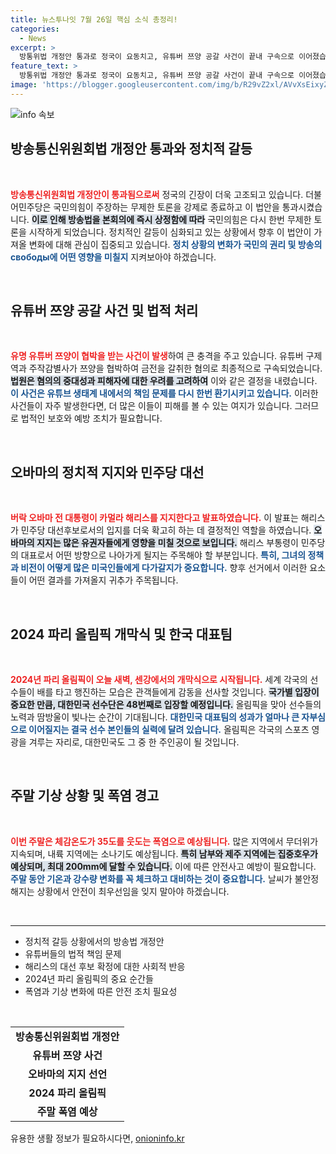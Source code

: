 ```yaml
---
title: 뉴스투나잇 7월 26일 핵심 소식 총정리!
categories:
  - News
excerpt: >
  방통위법 개정안 통과로 정국이 요동치고, 유튜버 쯔양 공갈 사건이 끝내 구속으로 이어졌습니다. 오바마의 해리스 지지 선언까지 민주당 대선 후보 경쟁이 후끈! 한편, 파리 올림픽 개막식이 다가오고, 주말 무더위 속 소나기가 불어온다. 클릭하고 모든 이슈를 확인해보세요!
feature_text: >
  방통위법 개정안 통과로 정국이 요동치고, 유튜버 쯔양 공갈 사건이 끝내 구속으로 이어졌습니다. 오바마의 해리스 지지 선언까지 민주당 대선 후보 경쟁이 후끈! 한편, 파리 올림픽 개막식이 다가오고, 주말 무더위 속 소나기가 불어온다. 클릭하고 모든 이슈를 확인해보세요!
image: 'https://blogger.googleusercontent.com/img/b/R29vZ2xl/AVvXsEixyZcFfHzMRdzZMjFBmAUKJYCLCGyLL1o632UiGVXcaFdKo_bkvkuCioo0uUKlGfBVcT3P84aROyZIXSBEx3Aw5nCQ3pTgDom1WDC4m8eifvWiAmWEEVb4x6G_l8C0QH225ldMjyaFvpxGEBGNO37VmDTDMHGhJPq73UglMfDca1-0aw/s1600/blogspot.png'
---
```


<p><img src="https://blogger.googleusercontent.com/img/b/R29vZ2xl/AVvXsEixyZcFfHzMRdzZMjFBmAUKJYCLCGyLL1o632UiGVXcaFdKo_bkvkuCioo0uUKlGfBVcT3P84aROyZIXSBEx3Aw5nCQ3pTgDom1WDC4m8eifvWiAmWEEVb4x6G_l8C0QH225ldMjyaFvpxGEBGNO37VmDTDMHGhJPq73UglMfDca1-0aw/s1600/blogspot.png" alt="info 속보" /></p>

<h2 data-ke-size="size26">방송통신위원회법 개정안 통과와 정치적 갈등</h2>

<p data-ke-size="size16">&nbsp;</p>

<p data-ke-size="size16"><b><span style="color: #ee2323;">방송통신위원회법 개정안이 통과됨으로써</span></b> 정국의 긴장이 더욱 고조되고 있습니다. 더불어민주당은 국민의힘이 주장하는 무제한 토론을 강제로 종료하고 이 법안을 통과시켰습니다. <b><span style="background-color: #21538527;">이로 인해 방송법을 본회의에 즉시 상정함에 따라</span></b> 국민의힘은 다시 한번 무제한 토론을 시작하게 되었습니다. 정치적인 갈등이 심화되고 있는 상황에서 향후 이 법안이 가져올 변화에 대해 관심이 집중되고 있습니다. <b><span style="color: #1a5490;">정치 상황의 변화가 국민의 권리 및 방송의 свободы에 어떤 영향을 미칠지</span></b> 지켜보아야 하겠습니다.</p>

<p data-ke-size="size16">&nbsp;</p>

<h2 data-ke-size="size26">유튜버 쯔양 공갈 사건 및 법적 처리</h2>

<p data-ke-size="size16">&nbsp;</p>

<p data-ke-size="size16"><b><span style="color: #ee2323;">유명 유튜버 쯔양이 협박을 받는 사건이 발생</span></b>하여 큰 충격을 주고 있습니다. 유튜버 구제역과 주작감별사가 쯔양을 협박하여 금전을 갈취한 혐의로 최종적으로 구속되었습니다. <b><span style="background-color: #21538527;">법원은 혐의의 중대성과 피해자에 대한 우려를 고려하여</span></b> 이와 같은 결정을 내렸습니다. <b><span style="color: #1a5490;">이 사건은 유튜브 생태계 내에서의 책임 문제를 다시 한번 환기시키고 있습니다.</span></b> 이러한 사건들이 자주 발생한다면, 더 많은 이들이 피해를 볼 수 있는 여지가 있습니다. 그러므로 법적인 보호와 예방 조치가 필요합니다.</p>

<p data-ke-size="size16">&nbsp;</p>

<h2 data-ke-size="size26">오바마의 정치적 지지와 민주당 대선</h2>

<p data-ke-size="size16">&nbsp;</p>

<p data-ke-size="size16"><b><span style="color: #ee2323;">버락 오바마 전 대통령이 카멀라 해리스를 지지한다고 발표하였습니다.</span></b> 이 발표는 해리스가 민주당 대선후보로서의 입지를 더욱 확고히 하는 데 결정적인 역할을 하였습니다. <b><span style="background-color: #21538527;">오바마의 지지는 많은 유권자들에게 영향을 미칠 것으로 보입니다.</span></b> 해리스 부통령이 민주당의 대표로서 어떤 방향으로 나아가게 될지는 주목해야 할 부분입니다. <b><span style="color: #1a5490;">특히, 그녀의 정책과 비전이 어떻게 많은 미국인들에게 다가갈지가 중요합니다.</span></b> 향후 선거에서 이러한 요소들이 어떤 결과를 가져올지 귀추가 주목됩니다.</p>

<p data-ke-size="size16">&nbsp;</p>

<h2 data-ke-size="size26">2024 파리 올림픽 개막식 및 한국 대표팀</h2>

<p data-ke-size="size16">&nbsp;</p>

<p data-ke-size="size16"><b><span style="color: #ee2323;">2024년 파리 올림픽이 오늘 새벽, 센강에서의 개막식으로 시작됩니다.</span></b> 세계 각국의 선수들이 배를 타고 행진하는 모습은 관객들에게 감동을 선사할 것입니다. <b><span style="background-color: #21538527;">국가별 입장이 중요한 만큼, 대한민국 선수단은 48번째로 입장할 예정입니다.</span></b> 올림픽을 맞아 선수들의 노력과 땀방울이 빛나는 순간이 기대됩니다. <b><span style="color: #1a5490;">대한민국 대표팀의 성과가 얼마나 큰 자부심으로 이어질지는 결국 선수 본인들의 실력에 달려 있습니다.</span></b> 올림픽은 각국의 스포츠 영광을 겨루는 자리로, 대한민국도 그 중 한 주인공이 될 것입니다.</p>

<p data-ke-size="size16">&nbsp;</p>

<h2 data-ke-size="size26">주말 기상 상황 및 폭염 경고</h2>

<p data-ke-size="size16">&nbsp;</p>

<p data-ke-size="size16"><b><span style="color: #ee2323;">이번 주말은 체감온도가 35도를 웃도는 폭염으로 예상됩니다.</span></b> 많은 지역에서 무더위가 지속되며, 내륙 지역에는 소나기도 예상됩니다. <b><span style="background-color: #21538527;">특히 남부와 제주 지역에는 집중호우가 예상되며, 최대 200mm에 달할 수 있습니다.</span></b> 이에 따른 안전사고 예방이 필요합니다. <b><span style="color: #1a5490;">주말 동안 기온과 강수량 변화를 꼭 체크하고 대비하는 것이 중요합니다.</span></b> 날씨가 불안정해지는 상황에서 안전이 최우선임을 잊지 말아야 하겠습니다.</p>

<p data-ke-size="size16">&nbsp;</p>

<hr />

<ul>
    <li>정치적 갈등 상황에서의 방송법 개정안</li>
    <li>유튜버들의 법적 책임 문제</li>
    <li>해리스의 대선 후보 확정에 대한 사회적 반응</li>
    <li>2024년 파리 올림픽의 중요 순간들</li>
    <li>폭염과 기상 변화에 따른 안전 조치 필요성</li>
</ul>

<p data-ke-size="size16">&nbsp;</p>

<table style="width: 100%;">
    <tr>
        <td style="text-align: center; height: 17px;"><b>방송통신위원회법 개정안</b></td>
    </tr>
    <tr>
        <td style="text-align: center; height: 17px;"><b>유튜버 쯔양 사건</b></td>
    </tr>
    <tr>
        <td style="text-align: center; height: 17px;"><b>오바마의 지지 선언</b></td>
    </tr>
    <tr>
        <td style="text-align: center; height: 17px;"><b>2024 파리 올림픽</b></td>
    </tr>
    <tr>
        <td style="text-align: center; height: 17px;"><b>주말 폭염 예상</b></td>
    </tr>
</table>
유용한 생활 정보가 필요하시다면, <a href="https://onioninfo.kr" rel="dofollow">onioninfo.kr</a>


